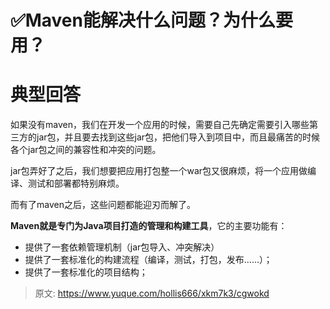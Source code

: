 # ✅Maven能解决什么问题？为什么要用？



# 典型回答


如果没有maven，我们在开发一个应用的时候，需要自己先确定需要引入哪些第三方的jar包，并且要去找到这些jar包，把他们导入到项目中，而且最痛苦的时候各个jar包之间的兼容性和冲突的问题。



jar包弄好了之后，我们想要把应用打包整一个war包又很麻烦，将一个应用做编译、测试和部署都特别麻烦。



而有了maven之后，这些问题都能迎刃而解了。



**Maven就是专门为Java项目打造的管理和构建工具**，它的主要功能有：



+ 提供了一套依赖管理机制（jar包导入、冲突解决）
+ 提供了一套标准化的构建流程（编译，测试，打包，发布……）；
+ 提供了一套标准化的项目结构；







> 原文: <https://www.yuque.com/hollis666/xkm7k3/cgwokd>